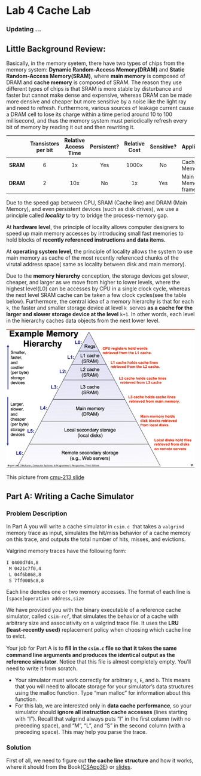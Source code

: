 # Lab 4 Cache Lab

### Updating ...

## Little Background Review:

Basically, in the memory syetem, there have two types of chips from the memory system:  **Dynamic Random-Access Memory(DRAM)** and **Static Random-Access Memory(SRAM)**, where **main memory** is composed of DRAM and **cache memory** is composed of SRAM. The reason they use different types of chips is that SRAM is more stable by disturbance and faster but cannot make dense and expensive, whereas DRAM can be made more densive and cheaper but more sensitive by a noise like the light ray and need to refresh. Furthermore, various sources of leakage current cause a DRAM cell to lose its charge within a time period around 10 to 100 millisecond, and thus the memory system must periodically refresh every bit of memory by reading it out and then rewriting it. 

|          | Transistors per bit | Relative Access Time | Persistent? | Relative Cost | Sensitive? | Applications                  |
| :------: | :-----------------: | :------------------: | :---------: | :-----------: | :--------: | ----------------------------- |
| **SRAM** |          6          |          1x          |     Yes     |     1000x     |     No     | Cache Memory                  |
| **DRAM** |          2          |         10x          |     No      |      1x       |    Yes     | Main Memory, <br>frame buffer |

Due to the speed gap between CPU, SRAM (Cache line) and DRAM (Main Memory), and even persistent devices (such as disk drives), we use a principle called ***locality*** to try to bridge the process-memory gap.

At **hardware level**, the principle of locality allows computer designers to speed up main memory accesses by introducing small fast memories to hold blocks of **recently referenced instructions and data items.**

At **operating system level**, the principle of locality allows the system to use main memory as cache of the most recently referenced chunks of the virutal address space( same as locality between disk and main memory).

Due to the **memory hierarchy** conception, the storage devices get slower, cheaper, and larger as we move from higher to lower levels, where the highest level(L0) can be accesses by CPU in a single clock cycle, whereas the next level SRAM cache can be taken a few clock cycles(see the table below). Furthermore, the central idea of a memory hierarchy is that for each `k`, the faster and smaller storage device at level `k `serves **as a cache for the larger and slower storage device at the level** `k+1`. In other words, each level in the hierarchy caches data objects from the next lower level.

![mem_hierarchy](./readme-pic/memory_hierarchy.png)

This picture from [cmu-213 slide](https://www.cs.cmu.edu/afs/cs/academic/class/15213-f15/www/lectures/11-memory-hierarchy.pdf)

## Part A: Writing a Cache Simulator

### Problem Description

In Part A you will write a cache simulator in `csim.c `that takes a `valgrind `memory trace as input, simulates the hit/miss behavior of a cache memory on this trace, and outputs the total number of hits, misses, and evictions.

Valgrind memory traces have the following form:

```
I 0400d7d4,8
 M 0421c7f0,4
 L 04f6b868,8
 S 7ff0005c8,8
```

Each line denotes one or two memory accesses. The format of each line is `[space]operation address,size`

We have provided you with the binary executable of a reference cache simulator, called `csim-ref`, that simulates the behavior of a cache with arbitrary size and associativity on a valgrind trace ﬁle. It uses the **LRU (least-recently used)** replacement policy when choosing which cache line to evict.

Your job for Part A is to **ﬁll in the `csim.c` ﬁle so that it takes the same command line arguments and produces the identical output as the reference simulator**. Notice that this ﬁle is almost completely empty. You’ll need to write it from scratch.

+ Your simulator must work correctly for arbitrary `s`, `E`, and `b`. This means that you will need to allocate storage for your simulator’s data structures using the malloc function. Type “man malloc” for information about this function.
+ For this lab, we are interested only in **data cache performance**, so your simulator should **ignore all instruction cache accesses** (lines starting with “I”). Recall that valgrind always puts “I” in the ﬁrst column (with no preceding space), and “M”, “L”, and “S” in the second column (with a preceding space). This may help you parse the trace.

### Solution

First of all, we need to figure out **the cache line structure** and how it works, where it should from the Book([CSApp3E](https://csapp.cs.cmu.edu/)) or [slides](https://www.cs.cmu.edu/afs/cs/academic/class/15213-f15/www/schedule.html).